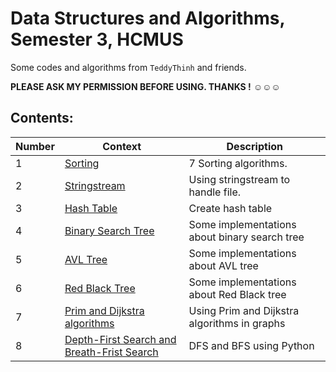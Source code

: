 # Data Structures and Algorithms, Semester 3, HCMUS

Some codes and algorithms from `TeddyThinh` and friends. 

**PLEASE ASK MY PERMISSION BEFORE USING. THANKS !** ☺️☺️☺️

## Contents:

|Number| Context                                                                                                                           | Description |
| -----| -----------                                                                                                                       | ----------- |
|  1   | [Sorting](https://github.com/teddythinh/Data-Structures-and-Algorithms/blob/main/SevenSortingAlgorithms.cpp)                      | 7 Sorting algorithms. |
|  2   | [Stringstream](https://github.com/teddythinh/Data-Structures-and-Algorithms/blob/main/fileHandling.cpp)                           | Using stringstream to handle file.
|  3   | [Hash Table](https://github.com/teddythinh/Data-Structures-and-Algorithms/blob/main/hashTable.cpp)                                | Create hash table
|  4   | [Binary Search Tree](https://github.com/teddythinh/Data-Structures-and-Algorithms/blob/main/BST.cpp)                              | Some implementations about binary search tree
|  5   | [AVL Tree](https://github.com/teddythinh/Data-Structures-and-Algorithms/blob/main/AVL.cpp)                                        | Some implementations about AVL tree
|  6   | [Red Black Tree](https://github.com/teddythinh/Data-Structures-and-Algorithms/blob/main/RBT.cpp)                                  | Some implementations about Red Black tree
|  7   | [Prim and Dijkstra algorithms](https://github.com/teddythinh/Data-Structures-and-Algorithms/blob/main/Prim_Dijkstra.cpp)          | Using Prim and Dijkstra algorithms in graphs
|  8   | [Depth-First Search and Breath-Frist Search](https://github.com/teddythinh/Data-Structures-and-Algorithms/blob/main/DFSandBFS.py) | DFS and BFS using Python
